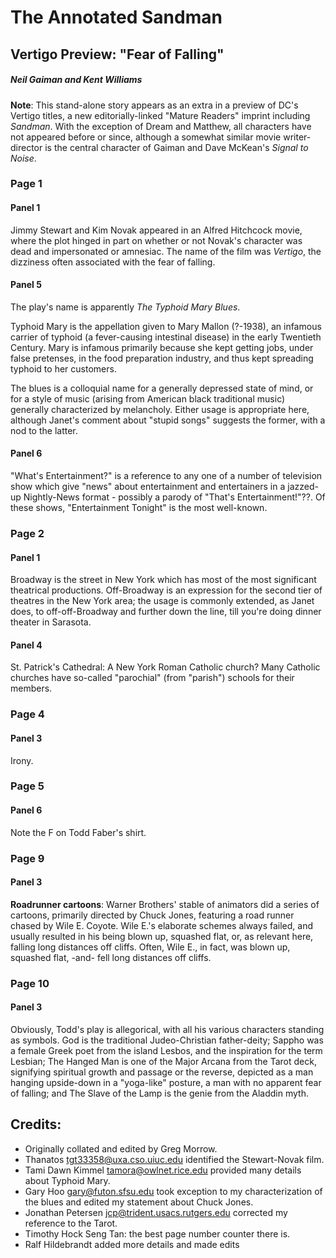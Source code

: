 # The Annotated Sandman

## Vertigo Preview: "Fear of Falling"

##### Neil Gaiman and Kent Williams

**Note**: This stand-alone story appears as an extra in a preview of DC's Vertigo titles, a new editorially-linked "Mature Readers" imprint including _Sandman_. With the exception of Dream and Matthew, all characters have not appeared before or since, although a somewhat similar movie writer-director is the central character of Gaiman and Dave McKean's _Signal to Noise_.

### Page 1

#### Panel 1

Jimmy Stewart and Kim Novak appeared in an Alfred Hitchcock movie, where the plot hinged in part on whether or not Novak's character was dead and impersonated or amnesiac. The name of the film was _Vertigo_, the dizziness often associated with the fear of falling.

#### Panel 5

The play's name is apparently _The Typhoid Mary Blues_.

Typhoid Mary is the appellation given to Mary Mallon (?-1938), an infamous carrier of typhoid (a fever-causing intestinal disease) in the early Twentieth Century. Mary is infamous primarily because she kept getting jobs, under false pretenses, in the food preparation industry, and thus kept spreading typhoid to her customers.

The blues is a colloquial name for a generally depressed state of mind, or for a style of music (arising from American black traditional music) generally characterized by melancholy. Either usage is appropriate here, although Janet's comment about "stupid songs" suggests the former, with a nod to the latter.

#### Panel 6

"What's Entertainment?" is a reference to any one of a number of television show which give "news" about entertainment and entertainers in a jazzed-up Nightly-News format - possibly a parody of "That's Entertainment!"??. Of these shows, "Entertainment Tonight" is the most well-known.

### Page 2

#### Panel 1

Broadway is the street in New York which has most of the most significant theatrical productions. Off-Broadway is an expression for the second tier of theatres in the New York area; the usage is commonly extended, as Janet does, to off-off-Broadway and further down the line, till you're doing dinner theater in Sarasota.

#### Panel 4

St. Patrick's Cathedral: A New York Roman Catholic church? Many Catholic churches have so-called "parochial" (from "parish") schools for their members.

### Page 4

#### Panel 3

Irony.

### Page 5

#### Panel 6

Note the F on Todd Faber's shirt.

### Page 9

#### Panel 3

**Roadrunner cartoons**: Warner Brothers' stable of animators did a series of cartoons, primarily directed by Chuck Jones, featuring a road runner chased by Wile E. Coyote. Wile E.'s elaborate schemes always failed, and usually resulted in his being blown up, squashed flat, or, as relevant here, falling long distances off cliffs. Often, Wile E., in fact, was blown up, squashed flat, -and- fell long distances off cliffs.

### Page 10

#### Panel 3

Obviously, Todd's play is allegorical, with all his various characters standing as symbols. God is the traditional Judeo-Christian father-deity; Sappho was a female Greek poet from the island Lesbos, and the inspiration for the term Lesbian; The Hanged Man is one of the Major Arcana from the Tarot deck, signifying spiritual growth and passage or the reverse, depicted as a man hanging upside-down in a "yoga-like" posture, a man with no apparent fear of falling; and The Slave of the Lamp is the genie from the Aladdin myth.

## Credits:

- Originally collated and edited by Greg Morrow.
- Thanatos <tgt33358@uxa.cso.uiuc.edu> identified the Stewart-Novak film.
- Tami Dawn Kimmel <tamora@owlnet.rice.edu> provided many details about Typhoid Mary.
- Gary Hoo <gary@futon.sfsu.edu> took exception to my characterization of the blues and edited my statement about Chuck Jones.
- Jonathan Petersen <jcp@trident.usacs.rutgers.edu> corrected my reference to the Tarot.
- Timothy Hock Seng Tan: the best page number counter there is.
- Ralf Hildebrandt added more details and made edits

